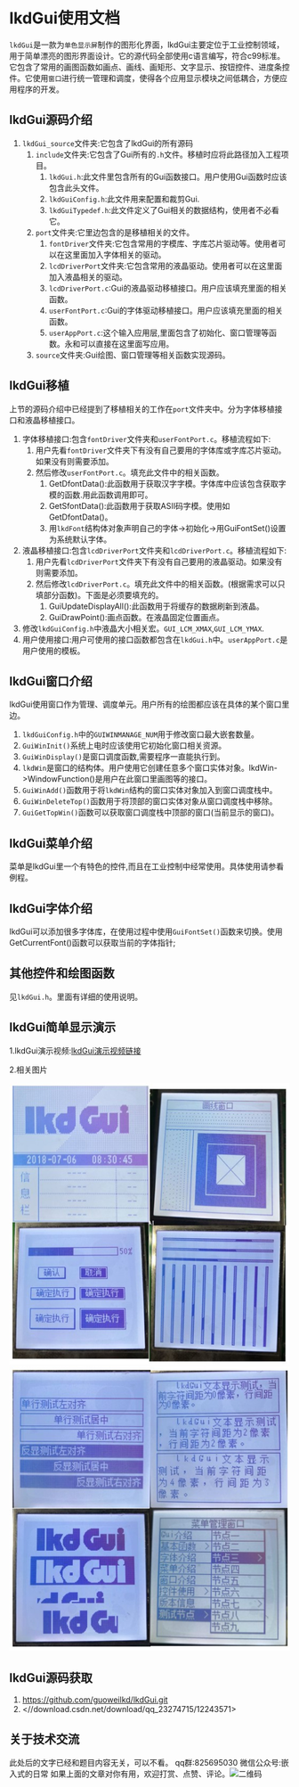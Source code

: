 # lkdGui使用文档

`lkdGui`是一款为`单色显示屏`制作的图形化界面，lkdGui主要定位于工业控制领域，用于简单漂亮的图形界面设计。它的源代码全部使用c语言编写，符合c99标准。它包含了常用的画图函数如画点、画线、画矩形、文字显示、按钮控件、进度条控件。它使用`窗口`进行统一管理和调度，使得各个应用显示模块之间低耦合，方便应用程序的开发。

## lkdGui源码介绍

1. `lkdGui_source`文件夹:它包含了lkdGui的所有源码
    1. `include`文件夹:它包含了Gui所有的`.h`文件。移植时应将此路径加入工程项目。
        1. `lkdGui.h`:此文件里包含所有的Gui函数接口。用户使用Gui函数时应该包含此头文件。
        1. `lkdGuiConfig.h`:此文件用来配置和裁剪Gui.
        1. `lkdGuiTypedef.h`:此文件定义了Gui相关的数据结构，使用者不必看它。
    1. `port`文件夹:它里边包含的是移植相关的文件。
        1. `fontDriver`文件夹:它包含常用的字模库、字库芯片驱动等。使用者可以在这里面加入字体相关的驱动。
        1. `lcdDriverPort`文件夹:它包含常用的液晶驱动。使用者可以在这里面加入液晶相关的驱动。
        1. `lcdDriverPort.c`:Gui的液晶驱动移植接口。用户应该填充里面的相关函数。
        1. `userFontPort.c`:Gui的字体驱动移植接口。用户应该填充里面的相关函数。
        1. `userAppPort.c`:这个输入应用层,里面包含了初始化、窗口管理等函数。永和可以直接在这里面写应用。
    1. `source`文件夹:Gui绘图、窗口管理等相关函数实现源码。

## lkdGui移植

上节的源码介绍中已经提到了移植相关的工作在`port`文件夹中。分为字体移植接口和液晶移植接口。
1. 字体移植接口:包含`fontDriver`文件夹和`userFontPort.c`。移植流程如下:
    1. 用户先看`fontDriver`文件夹下有没有自己要用的字体库或字库芯片驱动。如果没有则需要添加。
    1. 然后修改`userFontPort.c`。填充此文件中的相关函数。
        1. GetDfontData():此函数用于获取汉字字模。字体库中应该包含获取字模的函数.用此函数调用即可。
        1. GetSfontData():此函数用于获取ASII码字模。使用如GetDfontData()。
        1. 用`lkdFont`结构体对象声明自己的字体->初始化->用GuiFontSet()设置为系统默认字体。
1. 液晶移植接口:包含`lcdDriverPort`文件夹和`lcdDriverPort.c`。移植流程如下:
    1. 用户先看`lcdDriverPort`文件夹下有没有自己要用的液晶驱动。如果没有则需要添加。
    1. 然后修改`lcdDriverPort.c`。填充此文件中的相关函数。(根据需求可以只填部分函数)。下面是必须要填充的。
        1. GuiUpdateDisplayAll():此函数用于将缓存的数据刷新到液晶。
        1. GuiDrawPoint():画点函数。在液晶固定位置画点。
1. 修改`lkdGuiConfig.h`中液晶大小相关宏。`GUI_LCM_XMAX`,`GUI_LCM_YMAX`.
1. 用户使用接口:用户可使用的接口函数都包含在`lkdGui.h`中。`userAppPort.c`是用户使用的模板。

## lkdGui窗口介绍

lkdGui使用窗口作为管理、调度单元。用户所有的绘图都应该在具体的某个窗口里边。
1. `lkdGuiConfig.h`中的`GUIWINMANAGE_NUM`用于修改窗口最大嵌套数量。
1. `GuiWinInit()`系统上电时应该使用它初始化窗口相关资源。
1. `GuiWinDisplay()`是窗口调度函数,需要程序一直能执行到。
1. `lkdWin`是窗口的结构体。用户使用它创建任意多个窗口实体对象。lkdWin->WindowFunction()是用户在此窗口里画图等的接口。
1. `GuiWinAdd()`函数用于将`lkdWin`结构的窗口实体对象加入到窗口调度栈中。
1. `GuiWinDeleteTop()`函数用于将顶部的窗口实体对象从窗口调度栈中移除。
1. `GuiGetTopWin()`函数可以获取窗口调度栈中顶部的窗口(当前显示的窗口)。

## lkdGui菜单介绍

菜单是lkdGui里一个有特色的控件,而且在工业控制中经常使用。具体使用请参看例程。

## lkdGui字体介绍

lkdGui可以添加很多字体库，在使用过程中使用`GuiFontSet()`函数来切换。使用GetCurrentFont()函数可以获取当前的字体指针;

## 其他控件和绘图函数

见`lkdGui.h`。里面有详细的使用说明。

## lkdGui简单显示演示

1.lkdGui演示视频:[lkdGui演示视频链接](https://v.youku.com/v_show/id_XMzcxMTY3NjUyMA==.html)

2.相关图片

![lkdGui](resourse/tu1.jpg)
![lkdGui](resourse/tu2.jpg)

## lkdGui源码获取

1. <https://github.com/guoweilkd/lkdGui.git>
1. <//download.csdn.net/download/qq_23274715/12243571>

## 关于技术交流
此处后的文字已经和题目内容无关，可以不看。
qq群:825695030
微信公众号:嵌入式的日常
如果上面的文章对你有用，欢迎打赏、点赞、评论。![二维码](https://img-blog.csdnimg.cn/2019092814464189.png#pic_center)
